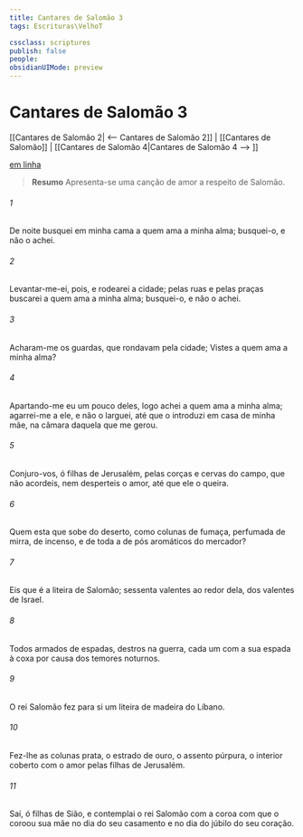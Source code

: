 ```yaml
---
title: Cantares de Salomão 3
tags: Escrituras\VelhoT

cssclass: scriptures
publish: false
people:
obsidianUIMode: preview
---
```


# Cantares de Salomão 3
[[Cantares de Salomão 2| <-- Cantares de Salomão 2]] | [[Cantares de Salomão]] | [[Cantares de Salomão 4|Cantares de Salomão 4 --> ]]

[em linha](https://churchofjesuschrist.org/study/scriptures/ot/song/3?lang=por)

> __Resumo__
Apresenta-se uma canção de amor a respeito de Salomão.

###### 1 
De noite busquei em minha cama a quem ama a minha alma; busquei-o, e não o achei.

###### 2 
Levantar-me-ei, pois, e rodearei a cidade; pelas ruas e pelas praças buscarei a quem ama a minha alma; busquei-o, e não o achei.

###### 3 
Acharam-me os guardas, que rondavam pela cidade;  Vistes a quem ama a minha alma?

###### 4 
Apartando-me eu um pouco deles, logo achei a quem ama a minha alma; agarrei-me a ele, e não o larguei, até que o introduzi em casa de minha mãe, na câmara daquela que me gerou.

###### 5 
Conjuro-vos, ó filhas de Jerusalém, pelas corças e cervas do campo, que não acordeis, nem desperteis o  amor, até que ele o queira.

###### 6 
Quem  esta que sobe do deserto, como colunas de fumaça, perfumada de mirra, de incenso, e de toda a  de pós aromáticos do mercador?

###### 7 
Eis que é a liteira de Salomão; sessenta valentes  ao redor dela, dos valentes de Israel.

###### 8 
Todos armados de espadas, destros na guerra, cada um com a sua espada à coxa por causa dos temores noturnos.

###### 9 
O rei Salomão fez para si um liteira de madeira do Líbano.

###### 10 
Fez-lhe as colunas  prata, o estrado de ouro, o assento  púrpura, o interior coberto com o amor pelas filhas de Jerusalém.

###### 11 
Saí, ó filhas de Sião, e contemplai o rei Salomão com a coroa com que o coroou sua mãe no dia do seu casamento e no dia do júbilo do seu coração.

